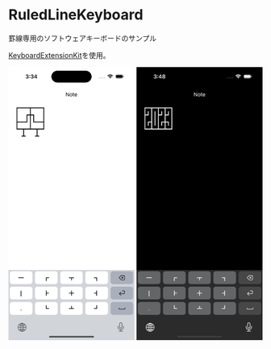 # RuledLineKeyboard

罫線専用のソフトウェアキーボードのサンプル

[KeyboardExtensionKit](https://github.com/Kyome22/KeyboardExtensionKit)を使用。

<img src="./Images/demo_light.png" width="250px" /> <img src="./Images/demo_dark.png" width="250px" />
